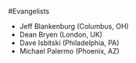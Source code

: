 #Evangelists

* Jeff Blankenburg (Columbus, OH)
* Dean Bryen (London, UK)
* Dave Isbitski (Philadelphia, PA)
* Michael Palermo (Phoenix, AZ)
